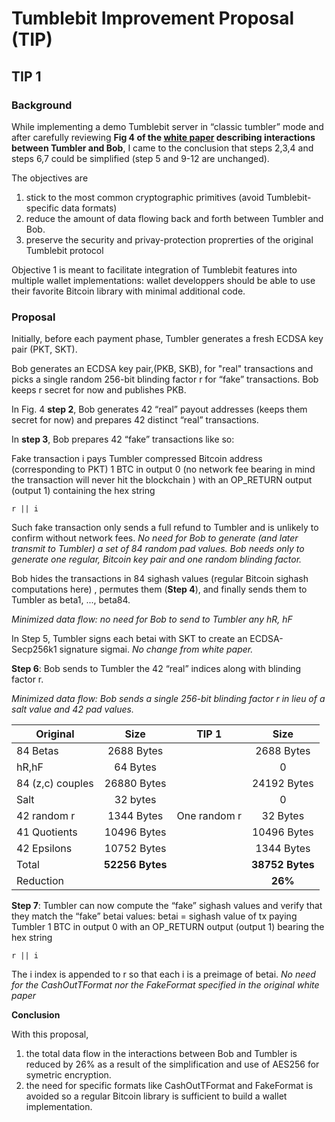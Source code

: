 # Tumblebit Improvement Proposal (TIP)


## TIP 1


### Background


While implementing a demo Tumblebit server in “classic tumbler” mode and after carefully reviewing **Fig 4 of the [white paper](https://eprint.iacr.org/2016/575.pdf) describing interactions between Tumbler and Bob**, I came to the conclusion that steps 2,3,4 and steps 6,7 could be simplified (step 5 and 9-12 are unchanged).

The objectives are 

1. stick to the most common cryptographic primitives (avoid Tumblebit-specific data formats) 
2. reduce the amount of data flowing back and forth between Tumbler and Bob.
3. preserve the security and privay-protection proprerties of the original Tumblebit protocol

Objective 1 is meant to facilitate integration of Tumblebit features into multiple wallet implementations: 
wallet developpers should be able to use their favorite Bitcoin library with minimal additional code.


### Proposal


Initially, before each payment phase, Tumbler generates a fresh ECDSA key pair (PKT, SKT).

Bob generates an ECDSA key pair,(PKB, SKB), for "real" transactions and picks a single random 256-bit blinding factor r for “fake” transactions. Bob keeps r secret for now and publishes PKB.

In Fig. 4 **step 2**, Bob generates 42 “real” payout addresses (keeps them secret for now) and prepares 42 distinct “real” transactions.

In **step 3**, Bob prepares 42 “fake” transactions like so:

Fake transaction i pays Tumbler compressed Bitcoin address (corresponding to PKT) 1 BTC in output 0 (no network fee bearing in mind the transaction will never hit the blockchain ) with an OP_RETURN output (output 1) containing the hex string

`r || i `

Such fake transaction only sends a full refund to Tumbler and is unlikely to confirm without network fees.
_No need for Bob to generate (and later transmit to Tumbler) a set of 84 random pad values. Bob needs only to generate one regular, Bitcoin key pair and one random blinding factor._

Bob hides the transactions in 84 sighash values (regular Bitcoin sighash computations here) , permutes them (**Step 4**), and finally sends them to Tumbler as beta1, ..., beta84.

_Minimized data flow: no need for Bob to send to Tumbler any hR, hF_ 

In Step 5, Tumbler signs each betai with SKT to create an ECDSA-Secp256k1 signature sigmai. 
_No change from white paper._

**Step 6**: Bob sends to Tumbler the 42 “real” indices along with blinding factor r.

_Minimized data flow: Bob sends a single 256-bit blinding factor r in lieu of a salt value and 42 pad values._


| Original         | Size          | TIP 1        | Size          |
| ---------------- |:-------------:| ------------ |:-------------:|
| 84 Betas         | 2688 Bytes    |              | 2688 Bytes    |
| hR,hF            | 64 Bytes      |              | 0             |
| 84 (z,c) couples | 26880 Bytes   |              | 24192 Bytes   |
| Salt             | 32 bytes      |              | 0             |
| 42 random r      | 1344 Bytes    | One random r | 32 Bytes      |
| 41 Quotients     | 10496 Bytes   |              | 10496 Bytes   |
| 42 Epsilons      | 10752 Bytes   |              | 1344 Bytes    |
| Total            |**52256 Bytes**|              |**38752 Bytes**|
| Reduction        |               |              |**26%**       |


**Step 7**: Tumbler can now compute the “fake” sighash values and verify that they match the “fake” betai values:
betai = sighash value of tx paying Tumbler 1 BTC in output 0 with an OP_RETURN output (output 1) bearing the hex string 

`r || i `

The i index is appended to r so that each i is a preimage of betai.
_No need for the CashOutTFormat nor the FakeFormat specified in the original white paper_

**Conclusion**

With this proposal, 

1. the total data flow in the interactions between Bob and Tumbler is reduced by 26% as a result of the simplification and use of AES256 for symetric encryption.
2. the need for specific formats like CashOutTFormat and FakeFormat is avoided so a regular Bitcoin library is sufficient to build a wallet implementation.

